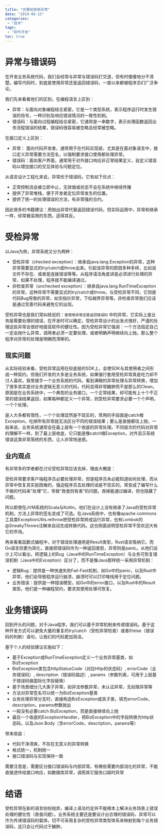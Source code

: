 ```yaml
---
title: "优雅地使用异常"
date: "2019-06-15"
categories:
 - "技术"
tags:
 - "软件开发"
toc: true
---
```


# 异常与错误码

在开发业务系统代码，我们会经常与异常与错误码打交道，但有时傻傻地分不清楚。编写代码时，到底是使用异常还是返回错误码，一直以来都被程序员们广泛争论。

我们先来看看他们的区别，在编程语言上区别：

 - 异常：与面向对象编程结合紧密，它是一个类型系统，表示程序运行时发生错误的信号，一种识别及响应错误情况的一致性机制。
 - 错误码：与面向过程编程结合紧密，它通常是一串数字，表示处理函数返回业务流程错误的结果，错误码很容易被忽略且经常被忽略。

在接口定义上区别：

 - 异常： 面向代码开发者，通常用于在代码实现层，尤其是在面对象语言中，接口定义异常需要方法签名，以强制要求接口使用都处理异常。
 - 错误码：面向客户界面，通常用于对外接口响应非正常结果定义，自定义错误码以增加接口的交互体验与问题定位。

<!--more-->
从语言设计工程化来说，异常优于错误码，它有如下优点：

 - 正常控制流会被立即中止，无效值或状态不会在系统中继续传播
 - 提供了异常堆栈，便于开发者定位异常发生的位置。
 - 提供了统一的处理错误的方法，有非常强的合约。 

因此很多的书籍建议：用抛出异常代替返回错误代码，但实际运用中，异常和继承一样，经常被滥用的东西，适得其反。


# 受检异常

以Java为例，异常系统又分为两种：

 - 受检异常（checked exception）：继承自java.lang.Exception的异常，这种异常需要显式的try/catch或throw出来。引起该异常的原因多种多样，比如说文件不存在、或者是连接错误等等。从程序语法角度讲是必须进行处理的异常，如果不处理，程序就不能编译通过。
 - 非检查异常（unchecked exception）：继承自java.lang.RunTimeException的异常，这种异常不需要显式的try/catch或throw。与受检异常不同，它则是代码Bug导致的异常，如空指针异常，下标越界异常等。非检查异常我们应该是通过完善代码来避免它的出现。

受检异常也是我们常纠结说的：`是使用异常还是返回错误码` 中的异常，它实际上是业务层需要处理的错误，在开发时可以确定。受检异常设计的出发点很好，严谨的处理这些异常会很好地提高软件的健壮性。因为受检异常它强调：一个方法指定自己一定会抛什么异常，调用者必须一定要处理，或者明确声明继续向上抛。那么整个程序对异常的处理是明确而清晰的。

## 现实问题

从实际经验来看，受检异常运用在较底层的SDK上，会使SDK与其使用者之间形成一种契约。但我们开发的大多是业务系统，如果强行套用受检异常真是吃力却不讨人喜欢。我曾接手一个业务系统的代码，看到满眼的异常处理与异常转换，增加了很多其实是对业务逻辑无意义的代码，代码显得非常臃肿而不是那么的Clean。原因是在业务系统中，一个典型的业务接口，一个正常结果，却可能有上十个不正常的错误结果返回，如果每种都定义一个异常，则受检异常要求必要一个个声明，一个个处理。

是人大多都有惰性，一个个处理显然是不现实的，常用的手段就是catch根Exception，吃掉所有异常就无法区分不同的错误结果；要么是直接都往上抛，一般来说，业务系统通常会在最上层有一个收底的异常处理。不同层次的代码对异常的理解不一样，到了最上层收底，它只能是像catch根Exception，对外显示系统错误这类非常笼统的东西，让人非常地迷惑。


## 业内观点

有非常多的学者都在讨论受检异常应该去掉，理由大概是：

受检异常要求客户端程序员必要处理异常，但是程序员未必能知道如何处理，而从异常中恢复其实挺困难的，强迫程序员去处理的话是不现实的。常变成了编写什么不做的代码来“处理”它，导致“吞食则有害”的问题。吞掉能通过编译，但也隐藏了问题。

所以即使在JVM系统的Scala与Kotlin，他们在设计上没有继承了Java的受检异常机制，方法上异常的签名变成了可选。在Java系统中，也有像apache commons工具类ExceptionUtils.rethrow把受检异常转成运行异常，也有Lombok的@SneakyThrows注解来自动生成转换代码。这也侧面说明受检异常不受欢迎大有它的市场。

再来看看函数式编程中，对于错误处理通用是Result类型，Rust语言吸纳它。而Go语言则更为简化，直接把错误码作为一种返回类型，异常则是panic。从他们设计上可以看出，把逻辑上的Bug（Java中的RunTimeException）与业务可恢复错误机制（Java中的Exception）区分了，而不是像Java那样统一采用异常机制：
 
  - 逻辑Bug：提供是一种快速失败Fail-Fast机制，如Go中的panic，以及Rust中异常，他们会导致程序运行崩溃，崩溃时可以打印堆栈用于定位问题。
  - 业务错误：提供是一种错误模型，如Go中的error接口，以及Rust中的Result类型，他们是一种编程契约，要求其使用处理可恢复。

# 业务错误码

回到开头的问题，对于Java程序，我们可以基于异常机制来传递错误码。基于这种开发方式可以避免大量的重复的try/catch（受检异常检查）或者if/else（错误码的判断）语句，让我们的代码更加简洁。

基于个人的经验建议实施如下：

 - 基于Exception或RunTimeException定义一个业务异常基类，如BizException
 - BizException类包含httpStatusCode（对应Http的状态码）, errorCode（业务错误码）, description（错误码描述）, params（参数列表，可用于上层基于错误码做国际化字段替换）
 - 基于场景细分几大类子异常，如非法参数异常，未认证异常，无权限异常等
 - 方法对异常签名可以统一为BizException基类
 - 业务处理异常分支时，直接构造BizException或其子类，填充errorCode，description，params参数抛出
 - 一般没有必要catch BizException，而是直接继续向上抛
 - 最后一个收底的ExceptionHandler，把BizException中的字段转换为http状态码，以及Json Body（含errorCode，description，params等）

带来收益：

  - 代码干净清爽，不存在无意义的异常转换
  - 格式统一，机制统一
  - 接口错误码与实现保持一致

需要注意是，需要区分接口错误码与内部异常。有哪些需要内部消化的异常，不能直接透传给接口响应，如数据库异常，调用其它服务口超时异常

# 结语

受检异常在新的语言纷纷抛弃，编译上语法约定并不能根本上解决业务场景上错误处理的健壮性（吞食问题）。业务系统主要还是要设计出合理的错误码，异常可以作为传递错误码的载体。切不可采用复杂的受检异常类型体系来映射到每个业务错误码，这只会让代码过于臃肿。